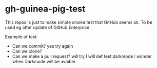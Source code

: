 # gh-guinea-pig-test
This repos is just to make simple smoke test that GitHub seems ok. To be used eg after update of GitHub Enterprise

Example of test: 
* Can we commit? yes try again
* Can we clone?
* Can we make a pull request? will try
I will def test darkmode
I wonder when Darkmode will be avaible. 
